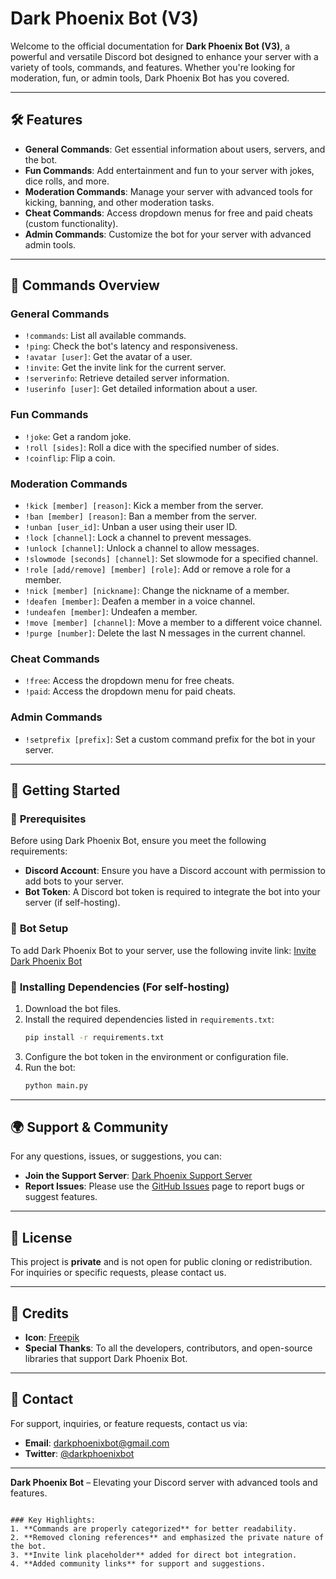 # Dark Phoenix Bot (V3)

Welcome to the official documentation for **Dark Phoenix Bot (V3)**, a powerful and versatile Discord bot designed to enhance your server with a variety of tools, commands, and features. Whether you're looking for moderation, fun, or admin tools, Dark Phoenix Bot has you covered.

---

## 🛠️ **Features**

- **General Commands**: Get essential information about users, servers, and the bot.
- **Fun Commands**: Add entertainment and fun to your server with jokes, dice rolls, and more.
- **Moderation Commands**: Manage your server with advanced tools for kicking, banning, and other moderation tasks.
- **Cheat Commands**: Access dropdown menus for free and paid cheats (custom functionality).
- **Admin Commands**: Customize the bot for your server with advanced admin tools.

---

## 🚀 **Commands Overview**

### **General Commands**
- `!commands`: List all available commands.
- `!ping`: Check the bot's latency and responsiveness.
- `!avatar [user]`: Get the avatar of a user.
- `!invite`: Get the invite link for the current server.
- `!serverinfo`: Retrieve detailed server information.
- `!userinfo [user]`: Get detailed information about a user.

### **Fun Commands**
- `!joke`: Get a random joke.
- `!roll [sides]`: Roll a dice with the specified number of sides.
- `!coinflip`: Flip a coin.

### **Moderation Commands**
- `!kick [member] [reason]`: Kick a member from the server.
- `!ban [member] [reason]`: Ban a member from the server.
- `!unban [user_id]`: Unban a user using their user ID.
- `!lock [channel]`: Lock a channel to prevent messages.
- `!unlock [channel]`: Unlock a channel to allow messages.
- `!slowmode [seconds] [channel]`: Set slowmode for a specified channel.
- `!role [add/remove] [member] [role]`: Add or remove a role for a member.
- `!nick [member] [nickname]`: Change the nickname of a member.
- `!deafen [member]`: Deafen a member in a voice channel.
- `!undeafen [member]`: Undeafen a member.
- `!move [member] [channel]`: Move a member to a different voice channel.
- `!purge [number]`: Delete the last N messages in the current channel.

### **Cheat Commands**
- `!free`: Access the dropdown menu for free cheats.
- `!paid`: Access the dropdown menu for paid cheats.

### **Admin Commands**
- `!setprefix [prefix]`: Set a custom command prefix for the bot in your server.

---

## 🚀 **Getting Started**

### 🎯 **Prerequisites**
Before using Dark Phoenix Bot, ensure you meet the following requirements:
- **Discord Account**: Ensure you have a Discord account with permission to add bots to your server.
- **Bot Token**: A Discord bot token is required to integrate the bot into your server (if self-hosting).

### 📝 **Bot Setup**
To add Dark Phoenix Bot to your server, use the following invite link:
[Invite Dark Phoenix Bot](https://discord.com/oauth2/authorize?client_id=1306760882830970941)

### 🔧 **Installing Dependencies** (For self-hosting)
1. Download the bot files.
2. Install the required dependencies listed in `requirements.txt`:
    ```bash
    pip install -r requirements.txt
    ```
3. Configure the bot token in the environment or configuration file.
4. Run the bot:
    ```bash
    python main.py
    ```

---

## 🌍 **Support & Community**

For any questions, issues, or suggestions, you can:
- **Join the Support Server**: [Dark Phoenix Support Server](https://discord.gg/FnGse6AvNR)
- **Report Issues**: Please use the [GitHub Issues](https://github.com/your-username/dark-phoenix-bot/issues) page to report bugs or suggest features.

---

## 📝 **License**

This project is **private** and is not open for public cloning or redistribution. For inquiries or specific requests, please contact us.

---

## 🎨 **Credits**

- **Icon**: [Freepik](https://www.freepik.com)
- **Special Thanks**: To all the developers, contributors, and open-source libraries that support Dark Phoenix Bot.

---

## 📧 **Contact**

For support, inquiries, or feature requests, contact us via:
- **Email**: darkphoenixbot@gmail.com
- **Twitter**: [@darkphoenixbot](https://twitter.com/darkphoenixbot)

---

**Dark Phoenix Bot** – Elevating your Discord server with advanced tools and features.
```

### Key Highlights:
1. **Commands are properly categorized** for better readability.
2. **Removed cloning references** and emphasized the private nature of the bot.
3. **Invite link placeholder** added for direct bot integration.
4. **Added community links** for support and suggestions.

